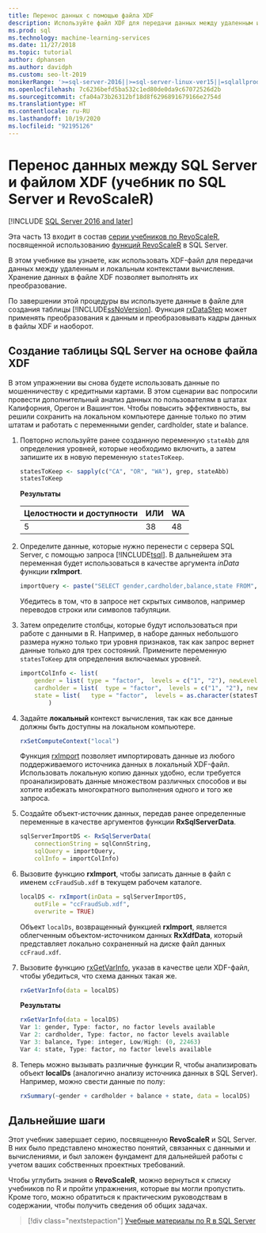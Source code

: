 ```yaml
---
title: Перенос данных с помощью файла XDF
description: Используйте файл XDF для передачи данных между удаленным и локальным контекстами вычисления. Хранение данных в файле XDF позволяет выполнять их преобразование.
ms.prod: sql
ms.technology: machine-learning-services
ms.date: 11/27/2018
ms.topic: tutorial
author: dphansen
ms.author: davidph
ms.custom: seo-lt-2019
monikerRange: '>=sql-server-2016||>=sql-server-linux-ver15||=sqlallproducts-allversions'
ms.openlocfilehash: 7c6236befd5ba532c1ed80de0da9c67072526d2b
ms.sourcegitcommit: cfa04a73b26312bf18d8f6296891679166e2754d
ms.translationtype: HT
ms.contentlocale: ru-RU
ms.lasthandoff: 10/19/2020
ms.locfileid: "92195126"
---
```

# <a name="move-data-between-sql-server-and-xdf-file-sql-server-and-revoscaler-tutorial"></a>Перенос данных между SQL Server и файлом XDF (учебник по SQL Server и RevoScaleR)
[!INCLUDE [SQL Server 2016 and later](../../includes/applies-to-version/sqlserver2016.md)]

Эта часть 13 входит в состав [серии учебников по RevoScaleR](deepdive-data-science-deep-dive-using-the-revoscaler-packages.md), посвященной использованию [функций RevoScaleR](/machine-learning-server/r-reference/revoscaler/revoscaler) в SQL Server.

В этом учебнике вы узнаете, как использовать XDF-файл для передачи данных между удаленным и локальным контекстами вычисления. Хранение данных в файле XDF позволяет выполнять их преобразование.

По завершении этой процедуры вы используете данные в файле для создания таблицы [!INCLUDE[ssNoVersion](../../includes/ssnoversion-md.md)]. Функция [rxDataStep](/machine-learning-server/r-reference/revoscaler/rxdatastep) может применять преобразования к данным и преобразовывать кадры данных в файлы XDF и наоборот.
  
## <a name="create-a-sql-server-table-from-an-xdf-file"></a>Создание таблицы SQL Server на основе файла XDF

В этом упражнении вы снова будете использовать данные по мошенничеству с кредитными картами. В этом сценарии вас попросили провести дополнительный анализ данных по пользователям в штатах Калифорния, Орегон и Вашингтон. Чтобы повысить эффективность, вы решили сохранить на локальном компьютере данные только по этим штатам и работать с переменными gender, cardholder, state и balance.

1. Повторно используйте ранее созданную переменную `stateAbb` для определения уровней, которые необходимо включить, а затем запишите их в новую переменную `statesToKeep`.
  
    ```R
    statesToKeep <- sapply(c("CA", "OR", "WA"), grep, stateAbb)
    statesToKeep
    ```
    **Результаты**
    
    Целостности и доступности|ИЛИ|WA
    ----|----|----
    5|38|48
    
2. Определите данные, которые нужно перенести с сервера SQL Server, с помощью запроса [!INCLUDE[tsql](../../includes/tsql-md.md)].  В дальнейшем эта переменная будет использоваться в качестве аргумента *inData* функции **rxImport**.
  
    ```R
    importQuery <- paste("SELECT gender,cardholder,balance,state FROM",  sqlFraudTable,  "WHERE (state = 5 OR state = 38 OR state = 48)")
    ```
  
    Убедитесь в том, что в запросе нет скрытых символов, например переводов строки или символов табуляции.
  
3. Затем определите столбцы, которые будут использоваться при работе с данными в R. Например, в наборе данных небольшого размера нужно только три уровня признаков, так как запрос вернет данные только для трех состояний.  Примените переменную `statesToKeep` для определения включаемых уровней.
  
    ```R
    importColInfo <- list(
        gender = list( type = "factor",  levels = c("1", "2"), newLevels = c("Male", "Female")),
        cardholder = list(  type = "factor",  levels = c("1", "2"), newLevels = c("Principal", "Secondary")),
        state = list(   type = "factor",  levels = as.character(statesToKeep), newLevels = names(statesToKeep))
            )
    ```
  
4. Задайте **локальный** контекст вычисления, так как все данные должны быть доступны на локальном компьютере.
  
    ```R
    rxSetComputeContext("local")
    ```
    
    Функция [rxImport](/machine-learning-server/r-reference/revoscaler/rxsqlserverdata) позволяет импортировать данные из любого поддерживаемого источника данных в локальный XDF-файл. Использовать локальную копию данных удобно, если требуется проанализировать данные множеством различных способов и вы хотите избежать многократного выполнения одного и того же запроса.

5. Создайте объект-источник данных, передав ранее определенные переменные в качестве аргументов функции **RxSqlServerData**.
  
    ```R
    sqlServerImportDS <- RxSqlServerData(
        connectionString = sqlConnString,
        sqlQuery = importQuery,
        colInfo = importColInfo)
    ```
  
6. Вызовите функцию **rxImport**, чтобы записать данные в файл с именем `ccFraudSub.xdf` в текущем рабочем каталоге.
  
    ```R
    localDS <- rxImport(inData = sqlServerImportDS,
        outFile = "ccFraudSub.xdf",
        overwrite = TRUE)
    ```
  
    Объект `localDs`, возвращенный функцией **rxImport**, является облегченным объектом-источником данных **RxXdfData**, который представляет локально сохраненный на диске файл данных `ccFraud.xdf`.
  
7. Вызовите функцию [rxGetVarInfo](/machine-learning-server/r-reference/revoscaler/rxgetvarinfoxdf), указав в качестве цели XDF-файл, чтобы убедиться, что схема данных такая же.
  
    ```R
    rxGetVarInfo(data = localDS)
    ```

    **Результаты**
    
    ```R
    rxGetVarInfo(data = localDS)
    Var 1: gender, Type: factor, no factor levels available
    Var 2: cardholder, Type: factor, no factor levels available
    Var 3: balance, Type: integer, Low/High: (0, 22463)
    Var 4: state, Type: factor, no factor levels available
    ```

8. Теперь можно вызывать различные функции R, чтобы анализировать объект **localDs** (аналогично анализу источника данных в SQL Server). Например, можно свести данные по полу:
  
    ```R
    rxSummary(~gender + cardholder + balance + state, data = localDS)
    ```

## <a name="next-steps"></a>Дальнейшие шаги

Этот учебник завершает серию, посвященную **RevoScaleR** и SQL Server. В них было представлено множество понятий, связанных с данными и вычислениями, и был заложен фундамент для дальнейшей работы с учетом ваших собственных проектных требований.

Чтобы углубить знания о **RevoScaleR**, можно вернуться к списку учебников по R и пройти упражнения, которые вы могли пропустить. Кроме того, можно обратиться к практическим руководствам в содержании, чтобы получить сведения об общих задачах.

> [!div class="nextstepaction"]
> [Учебные материалы по R в SQL Server](./r-tutorials.md)
